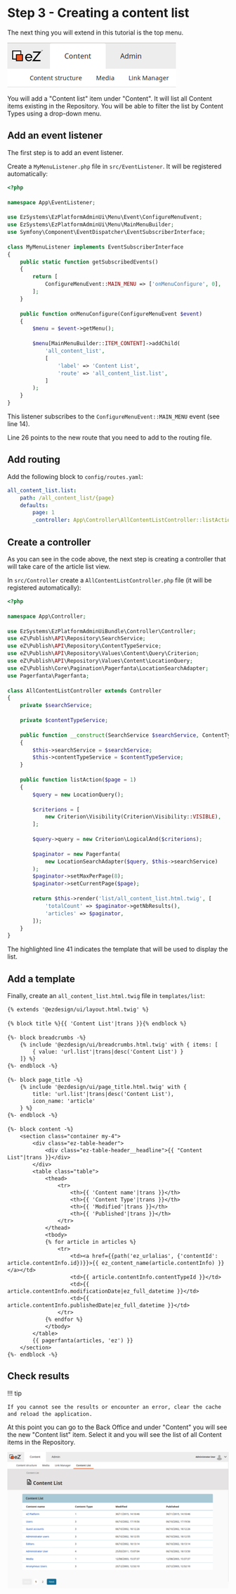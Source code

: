 # Step 3 - Creating a content list

The next thing you will extend in this tutorial is the top menu.

![Top menu](img/top_menu.png)

You will add a "Content list" item under "Content". It will list all Content items existing in the Repository.
You will be able to filter the list by Content Types using a drop-down menu.

## Add an event listener

The first step is to add an event listener.

Create a `MyMenuListener.php` file in `src/EventListener`. It will be registered automatically:

``` php hl_lines="14 26"
<?php

namespace App\EventListener;

use EzSystems\EzPlatformAdminUi\Menu\Event\ConfigureMenuEvent;
use EzSystems\EzPlatformAdminUi\Menu\MainMenuBuilder;
use Symfony\Component\EventDispatcher\EventSubscriberInterface;

class MyMenuListener implements EventSubscriberInterface
{
    public static function getSubscribedEvents()
    {
        return [
            ConfigureMenuEvent::MAIN_MENU => ['onMenuConfigure', 0],
        ];
    }

    public function onMenuConfigure(ConfigureMenuEvent $event)
    {
        $menu = $event->getMenu();

        $menu[MainMenuBuilder::ITEM_CONTENT]->addChild(
            'all_content_list',
            [
                'label' => 'Content List',
                'route' => 'all_content_list.list',
            ]
        );
    }
}
```

This listener subscribes to the `ConfigureMenuEvent::MAIN_MENU` event (see line 14).

Line 26 points to the new route that you need to add to the routing file.

## Add routing

Add the following block to `config/routes.yaml`:

``` yaml hl_lines="5"
all_content_list.list:
    path: /all_content_list/{page}
    defaults:
        page: 1
        _controller: App\Controller\AllContentListController::listAction
```

## Create a controller

As you can see in the code above, the next step is creating a controller that will take care of the article list view.

In `src/Controller` create a `AllContentListController.php` file (it will be registered automatically):

```php hl_lines="41"
<?php

namespace App\Controller;

use EzSystems\EzPlatformAdminUiBundle\Controller\Controller;
use eZ\Publish\API\Repository\SearchService;
use eZ\Publish\API\Repository\ContentTypeService;
use eZ\Publish\API\Repository\Values\Content\Query\Criterion;
use eZ\Publish\API\Repository\Values\Content\LocationQuery;
use eZ\Publish\Core\Pagination\Pagerfanta\LocationSearchAdapter;
use Pagerfanta\Pagerfanta;

class AllContentListController extends Controller
{
    private $searchService;

    private $contentTypeService;

    public function __construct(SearchService $searchService, ContentTypeService $contentTypeService)
    {
        $this->searchService = $searchService;
        $this->contentTypeService = $contentTypeService;
    }

    public function listAction($page = 1)
    {
        $query = new LocationQuery();

        $criterions = [
            new Criterion\Visibility(Criterion\Visibility::VISIBLE),
        ];

        $query->query = new Criterion\LogicalAnd($criterions);

        $paginator = new Pagerfanta(
            new LocationSearchAdapter($query, $this->searchService)
        );
        $paginator->setMaxPerPage(8);
        $paginator->setCurrentPage($page);

        return $this->render('list/all_content_list.html.twig', [
            'totalCount' => $paginator->getNbResults(),
            'articles' => $paginator,
        ]);
    }
}
```

The highlighted line 41 indicates the template that will be used to display the list.

## Add a template

Finally, create an `all_content_list.html.twig` file in `templates/list`:

``` html+twig
{% extends '@ezdesign/ui/layout.html.twig' %}

{% block title %}{{ 'Content List'|trans }}{% endblock %}

{%- block breadcrumbs -%}
    {% include '@ezdesign/ui/breadcrumbs.html.twig' with { items: [
        { value: 'url.list'|trans|desc('Content List') }
    ]} %}
{%- endblock -%}

{%- block page_title -%}
    {% include '@ezdesign/ui/page_title.html.twig' with {
        title: 'url.list'|trans|desc('Content List'),
        icon_name: 'article'
    } %}
{%- endblock -%}

{%- block content -%}
    <section class="container my-4">
        <div class="ez-table-header">
            <div class="ez-table-header__headline">{{ "Content List"|trans }}</div>
        </div>
        <table class="table">
            <thead>
                <tr>
                    <th>{{ 'Content name'|trans }}</th>
                    <th>{{ 'Content Type'|trans }}</th>
                    <th>{{ 'Modified'|trans }}</th>
                    <th>{{ 'Published'|trans }}</th>
                </tr>
            </thead>
            <tbody>
            {% for article in articles %}
                <tr>
                    <td><a href={{path('ez_urlalias', {'contentId': article.contentInfo.id})}}>{{ ez_content_name(article.contentInfo) }}</a></td>
                    <td>{{ article.contentInfo.contentTypeId }}</td>
                    <td>{{ article.contentInfo.modificationDate|ez_full_datetime }}</td>
                    <td>{{ article.contentInfo.publishedDate|ez_full_datetime }}</td>
                </tr>
            {% endfor %}
            </tbody>
        </table>
        {{ pagerfanta(articles, 'ez') }}
    </section>
{%- endblock -%}
```

## Check results

!!! tip

    If you cannot see the results or encounter an error, clear the cache and reload the application.

At this point you can go to the Back Office and under "Content" you will see the new "Content list" item.
Select it and you will see the list of all Content items in the Repository.

![Content list with unfiltered results](img/content_list_unfiltered.png "Content list with unfiltered results")
